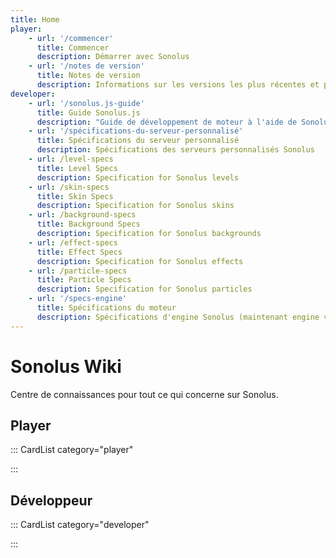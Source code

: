 ```yaml
---
title: Home
player:
    - url: '/commencer'
      title: Commencer
      description: Démarrer avec Sonolus
    - url: '/notes de version'
      title: Notes de version
      description: Informations sur les versions les plus récentes et passées de Sonolus
developer:
    - url: '/sonolus.js-guide'
      title: Guide Sonolus.js
      description: "Guide de développement de moteur à l'aide de Sonolus.js"
    - url: '/spécifications-du-serveur-personnalisé'
      title: Spécifications du serveur personnalisé
      description: Spécifications des serveurs personnalisés Sonolus
    - url: /level-specs
      title: Level Specs
      description: Specification for Sonolus levels
    - url: /skin-specs
      title: Skin Specs
      description: Specification for Sonolus skins
    - url: /background-specs
      title: Background Specs
      description: Specification for Sonolus backgrounds
    - url: /effect-specs
      title: Effect Specs
      description: Specification for Sonolus effects
    - url: /particle-specs
      title: Particle Specs
      description: Specification for Sonolus particles
    - url: '/specs-engine'
      title: Spécifications du moteur
      description: Spécifications d'engine Sonolus (maintenant engine va s'appeler "moteur" mais sur le jeux reste "engine".)
---
```


# Sonolus Wiki

Centre de connaissances pour tout ce qui concerne sur Sonolus.

## Player

::: CardList category="player"

:::

## Développeur

::: CardList category="developer"

:::
